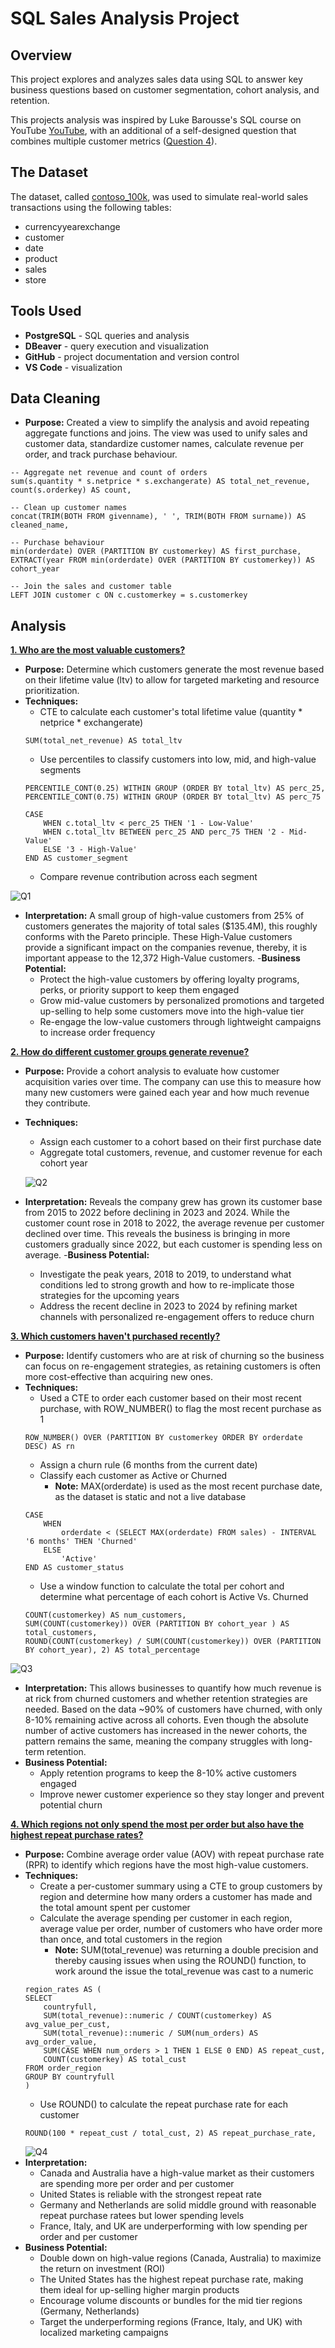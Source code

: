 # SQL Sales Analysis Project
## Overview
This project explores and analyzes sales data using SQL to answer key business questions based on customer segmentation, cohort analysis, and retention.

This projects analysis was inspired by Luke Barousse's SQL course on YouTube [YouTube](https://www.youtube.com/watch?v=QKIGsShyEsQ), with an additional of a self-designed question that combines multiple customer metrics ([Question 4](Scripts/Q4.sql)).

## The Dataset
The dataset, called [contoso_100k](https://github.com/lukebarousse/Int_SQL_Data_Analytics_Course/releases/tag/v.0.0.0), was used to simulate real-world sales transactions using the following tables:
- currencyyearexchange
- customer
- date
- product
- sales
- store

## Tools Used
- **PostgreSQL** - SQL queries and analysis
- **DBeaver** - query execution and visualization
- **GitHub** - project documentation and version control
- **VS Code** - visualization

## Data Cleaning
- **Purpose:** Created a view to simplify the analysis and avoid repeating aggregate functions and joins. The view was used to unify sales and customer data, standardize customer names, calculate revenue per order, and track purchase behaviour. 
```
-- Aggregate net revenue and count of orders
sum(s.quantity * s.netprice * s.exchangerate) AS total_net_revenue,
count(s.orderkey) AS count,

-- Clean up customer names
concat(TRIM(BOTH FROM givenname), ' ', TRIM(BOTH FROM surname)) AS cleaned_name,

-- Purchase behaviour
min(orderdate) OVER (PARTITION BY customerkey) AS first_purchase,
EXTRACT(year FROM min(orderdate) OVER (PARTITION BY customerkey)) AS cohort_year

-- Join the sales and customer table
LEFT JOIN customer c ON c.customerkey = s.customerkey
```
## Analysis
**[1. Who are the most valuable customers?](Scripts/Q1.sql)**
- **Purpose:** Determine which customers generate the most revenue based on their lifetime value (ltv) to allow for targeted marketing and resource prioritization.
- **Techniques:**
    - CTE to calculate each customer's total lifetime value (quantity * netprice * exchangerate)
    ```
    SUM(total_net_revenue) AS total_ltv
    ```
    - Use percentiles to classify customers into low, mid, and high-value segments
    ```
    PERCENTILE_CONT(0.25) WITHIN GROUP (ORDER BY total_ltv) AS perc_25,
	PERCENTILE_CONT(0.75) WITHIN GROUP (ORDER BY total_ltv) AS perc_75
    ```
    ```
    CASE
        WHEN c.total_ltv < perc_25 THEN '1 - Low-Value'
        WHEN c.total_ltv BETWEEN perc_25 AND perc_75 THEN '2 - Mid-Value'
        ELSE '3 - High-Value'
    END AS customer_segment
    ```
    - Compare revenue contribution across each segment

![Q1](images/Q1_results.png)
- **Interpretation:** A small group of high-value customers from 25% of customers generates the majority of total sales ($135.4M), this roughly conforms with the Pareto principle. These High-Value customers provide a significant impact on the companies revenue, thereby, it is important appease to the 12,372 High-Value customers. 
-**Business Potential:**
    - Protect the high-value customers by offering loyalty programs, perks, or priority support to keep them engaged
    - Grow mid-value customers by personalized promotions and targeted up-selling to help some customers move into the high-value tier
    - Re-engage the low-value customers through lightweight campaigns to increase order frequency

**[2. How do different customer groups generate revenue?](Scripts/Q2.sql)**
- **Purpose:** Provide a cohort analysis to evaluate how customer acquisition varies over time. The company can use this to measure how many new customers were gained each year and how much revenue they contribute. 
- **Techniques:**
    - Assign each customer to a cohort based on their first purchase date
    - Aggregate total customers, revenue, and customer revenue for each cohort year

    ![Q2](images/Q2_results.png)
- **Interpretation:** Reveals the company grew has grown its customer base from 2015 to 2022 before declining in 2023 and 2024. While the customer count rose in 2018 to 2022, the average revenue per customer declined over time. This reveals the business is bringing in more customers gradually since 2022, but each customer is spending less on average. 
-**Business Potential:**
    - Investigate the peak years, 2018 to 2019, to understand what conditions led to strong growth and how to re-implicate those strategies for the upcoming years
    - Address the recent decline in 2023 to 2024 by refining market channels with personalized re-engagement offers to reduce churn

**[3. Which customers haven't purchased recently?](Scripts/Q3.sql)**
- **Purpose:** Identify customers who are at risk of churning so the business can focus on re-engagement strategies, as retaining customers is often more cost-effective than acquiring new ones.
- **Techniques:**
    - Used a CTE to order each customer based on their most recent purchase, with ROW_NUMBER() to flag the most recent purchase as 1
    ```
    ROW_NUMBER() OVER (PARTITION BY customerkey ORDER BY orderdate DESC) AS rn
    ```
    - Assign a churn rule (6 months from the current date)
    - Classify each customer as Active or Churned
        - **Note:** MAX(orderdate) is used as the most recent purchase date, as the dataset is static and not a live database
    ```
    CASE
		WHEN
			orderdate < (SELECT MAX(orderdate) FROM sales) - INTERVAL '6 months' THEN 'Churned'
		ELSE
			'Active'
	END AS customer_status
    ```
    - Use a window function to calculate the total per cohort and determine what percentage of each cohort is Active Vs. Churned
    ```
    COUNT(customerkey) AS num_customers,
	SUM(COUNT(customerkey)) OVER (PARTITION BY cohort_year ) AS total_customers,
	ROUND(COUNT(customerkey) / SUM(COUNT(customerkey)) OVER (PARTITION BY cohort_year), 2) AS total_percentage
    ```

![Q3](images/Q3_results.png)
- **Interpretation:** This allows businesses to quantify how much revenue is at rick from churned customers and whether retention strategies are needed. Based on the data ~90% of customers have churned, with only 8-10% remaining active across all cohorts. Even though the absolute number of active customers has increased in the newer cohorts, the pattern remains the same, meaning the company struggles with long-term retention.
- **Business Potential:**
    - Apply retention programs to keep the 8-10% active customers engaged
    - Improve newer customer experience so they stay longer and prevent potential churn 

**[4. Which regions not only spend the most per order but also have the highest repeat purchase rates?](Scripts/Q4.sql)**
- **Purpose:** Combine average order value (AOV) with repeat purchase rate (RPR) to identify which regions have the most high-value customers. 
- **Techniques:** 
    - Create a per-customer summary using a CTE to group customers by region and determine how many orders a customer has made and the total amount spent per customer
    - Calculate the average spending per customer in each region, average value per order, number of customers who have order more than once, and total customers in the region
        - **Note:** SUM(total_revenue) was returning a double precision and thereby causing issues when using the ROUND() function, to work around the issue the total_revenue was cast to a numeric
    ```
    region_rates AS (
	SELECT 
		countryfull,
		SUM(total_revenue)::numeric / COUNT(customerkey) AS avg_value_per_cust,
		SUM(total_revenue)::numeric / SUM(num_orders) AS avg_order_value,
		SUM(CASE WHEN num_orders > 1 THEN 1 ELSE 0 END) AS repeat_cust,
		COUNT(customerkey) AS total_cust
	FROM order_region
	GROUP BY countryfull
    )
    
    ```
    - Use ROUND() to calculate the repeat purchase rate for each customer
    ```
    ROUND(100 * repeat_cust / total_cust, 2) AS repeat_purchase_rate,
    ```
    ![Q4](images/Q4_results.png)
- **Interpretation:** 
    - Canada and Australia have a high-value market as their customers are spending more per order and per customer
    - United States is reliable with the strongest repeat rate
    - Germany and Netherlands are solid middle ground with reasonable repeat purchase ratees but lower spending levels
    - France, Italy, and UK are underperforming with low spending per order and per customer
- **Business Potential:** 
    - Double down on high-value regions (Canada, Australia) to maximize the return on investment (ROI)
    - The United States has the highest repeat purchase rate, making them ideal for up-selling higher margin products
    - Encourage volume discounts or bundles for the mid tier regions (Germany, Netherlands)
    - Target the underperforming regions (France, Italy, and UK) with localized marketing campaigns

